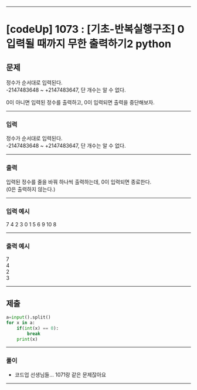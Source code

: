 
---

# [codeUp] 1073 : [기초-반복실행구조] 0 입력될 때까지 무한 출력하기2 python


## 문제
 
정수가 순서대로 입력된다.   
-2147483648 ~ +2147483647, 단 개수는 알 수 없다.   

0이 아니면 입력된 정수를 출력하고, 0이 입력되면 출력을 중단해보자.

---
### 입력 

정수가 순서대로 입력된다.   
-2147483648 ~ +2147483647, 단 개수는 알 수 없다.

---
### 출력   

입력된 정수를 줄을 바꿔 하나씩 출력하는데, 0이 입력되면 종료한다.   
(0은 출력하지 않는다.)



---
### 입력 예시

7 4 2 3 0 1 5 6 9 10 8

---
### 출력 예시

7   
4   
2   
3   


---
제출
---
```python
a=input().split()
for x in a:
    if(int(x) == 0):
        break
    print(x)
```

---
### 풀이
* 코드업 선생님들... 1071랑 같은 문제잖아요 
---
